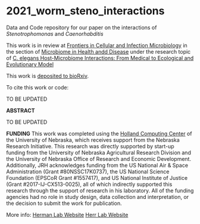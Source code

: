 # 2021_worm_steno_interactions

Data and Code repository for our paper on the interactions of _Stenotrophomonas_ and _Caenorhabditis_

This work is in review at [Frontiers in Cellular and Infection Microbiology](https://www.frontiersin.org/journals/cellular-and-infection-microbiology) in the section of [Microbiome in Health andd Disease](https://www.frontiersin.org/journals/cellular-and-infection-microbiology/sections/microbiome-in-health-and-disease) under the research topic of [C. elegans Host-Microbiome Interactions: From Medical to Ecological and Evolutionary Model](https://www.frontiersin.org/research-topics/19033/c-elegans-host-microbiome-interactions-from-medical-to-ecological-and-evolutionary-model)

This work is [deposited to bioRxiv](TBU).

To cite this work or code:

TO BE UPDATED

__ABSTRACT__

TO BE UPDATED

__FUNDING__
This work was completed using the [Holland Computing Center](https://hcc.unl.edu/) of the University of Nebraska, which receives support from the Nebraska Research Initiative. This research was directly supported by start-up funding from the University of Nebraska Agricultural Research Division and the University of Nebraska Office of Research and Economic Development. Additionally, JRH acknowledges funding from the US National Air & Space Administration (Grant #80NSSC17K0737), the US National Science Foundation (EPSCoR Grant #1557417), and US National Institute of Justice (Grant #2017-IJ-CX513-0025), all of which indirectly supported this research through the support of research in his laboratory. All of the funding agencies had no role in study design, data collection and interpretation, or the decision to submit the work for publication.

More info:
[Herman Lab Website](https://hermanlab.unl.edu/)
[Herr Lab Website](http://herrlab.com/)
